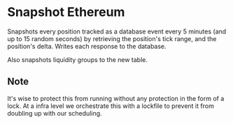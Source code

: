 
# Snapshot Ethereum

Snapshots every position tracked as a database event every 5 minutes (and up to 15 random
seconds) by retrieving the position's tick range, and the position's delta. Writes each
response to the database.

Also snapshots liquidity groups to the new table.

## Note

It's wise to protect this from running without any protection in the form of a lock. At a
infra level we orchestrate this with a lockfile to prevent it from doubling up with our
scheduling.
